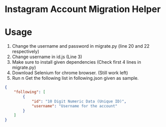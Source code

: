 # Instagram Account Migration Helper

# Usage

1. Change the username and password in migrate.py (line 20 and 22 respectively)
2. Change username in id.js (Line 3)
3. Make sure to install given dependencies (Check first 4 lines in migrate.py)
4. Download Selenium for chrome browser. (Still work left)
5. Run n Get the following list in following.json given as sample.

```JSON
{
	"following": [
		{
			"id": "10 Digit Numeric Data (Unique ID)",
			"username": "Username for the account"
		}
	]
}

```
